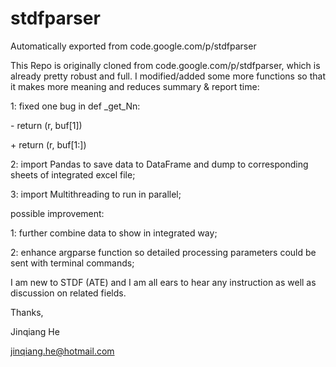 # stdfparser
Automatically exported from code.google.com/p/stdfparser


This Repo is originally cloned from code.google.com/p/stdfparser, which is already pretty robust and full.
I modified/added some more functions so that it makes more meaning and reduces summary & report time:

1: fixed one bug in def _get_Nn:

\-    return (r, buf[1])

\+    return (r, buf[1:])

2: import Pandas to save data to DataFrame and dump to corresponding sheets of integrated excel file;

3: import Multithreading to run in parallel;

possible improvement:

1: further combine data to show in integrated way;

2: enhance argparse function so detailed processing parameters could be sent with terminal commands;


I am new to STDF (ATE) and I am all ears to hear any instruction as well as  discussion on related fields.

Thanks,

Jinqiang He

jinqiang.he@hotmail.com

